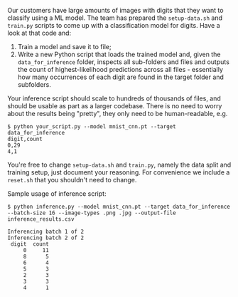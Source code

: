 Our customers have large amounts of images with digits that they want to classify using a ML model. The team has prepared the `setup-data.sh` and `train.py` scripts to come up with a classification model for digits. Have a look at that code and:
1. Train a model and save it to file;
2. Write a new Python script that loads the trained model and, given the `data_for_inference` folder, inspects all sub-folders and files and outputs the count of highest-likelihood predictions across all files - essentially how many occurrences of each digit are found in the target folder and subfolders.

Your inference script should scale to hundreds of thousands of files, and should be usable as part as a larger codebase. There is no need to worry about the results being "pretty", they only need to be human-readable, e.g.

```
$ python your_script.py --model mnist_cnn.pt --target data_for_inference
digit,count
0,29
4,1
```

You're free to change `setup-data.sh` and `train.py`, namely the data split and training setup, just document your reasoning. For convenience we include a `reset.sh` that you shouldn't need to change.

Sample usage of inference script:

```
$ python inference.py --model mnist_cnn.pt --target data_for_inference --batch-size 16 --image-types .png .jpg --output-file inference_results.csv

Inferencing batch 1 of 2
Inferencing batch 2 of 2
 digit  count
     0     11
     8      5
     6      4
     5      3
     2      3
     3      3
     4      1
```
